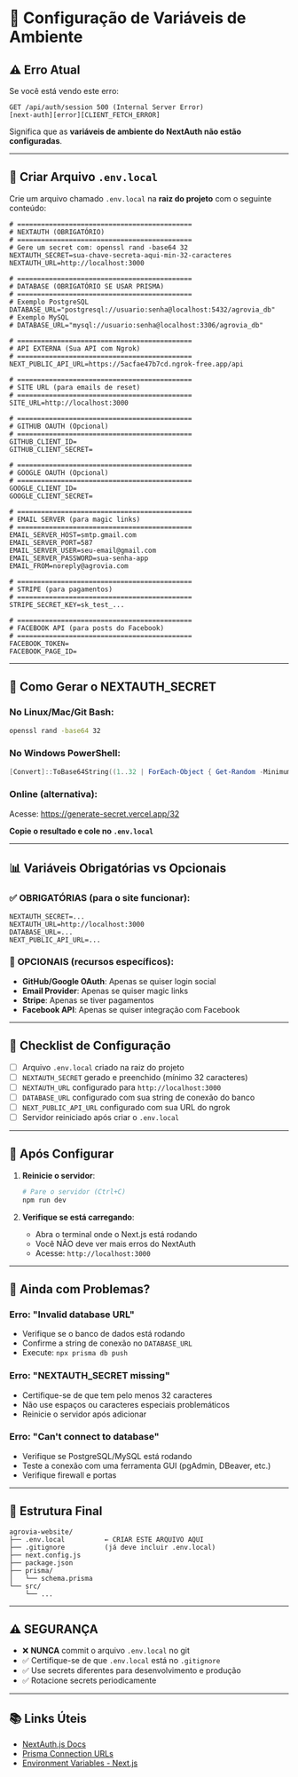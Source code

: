 # 🔐 Configuração de Variáveis de Ambiente

## ⚠️ Erro Atual

Se você está vendo este erro:
```
GET /api/auth/session 500 (Internal Server Error)
[next-auth][error][CLIENT_FETCH_ERROR]
```

Significa que as **variáveis de ambiente do NextAuth não estão configuradas**.

---

## 📝 Criar Arquivo `.env.local`

Crie um arquivo chamado `.env.local` na **raiz do projeto** com o seguinte conteúdo:

```env
# ============================================
# NEXTAUTH (OBRIGATÓRIO)
# ============================================
# Gere um secret com: openssl rand -base64 32
NEXTAUTH_SECRET=sua-chave-secreta-aqui-min-32-caracteres
NEXTAUTH_URL=http://localhost:3000

# ============================================
# DATABASE (OBRIGATÓRIO SE USAR PRISMA)
# ============================================
# Exemplo PostgreSQL
DATABASE_URL="postgresql://usuario:senha@localhost:5432/agrovia_db"
# Exemplo MySQL
# DATABASE_URL="mysql://usuario:senha@localhost:3306/agrovia_db"

# ============================================
# API EXTERNA (Sua API com Ngrok)
# ============================================
NEXT_PUBLIC_API_URL=https://5acfae47b7cd.ngrok-free.app/api

# ============================================
# SITE URL (para emails de reset)
# ============================================
SITE_URL=http://localhost:3000

# ============================================
# GITHUB OAUTH (Opcional)
# ============================================
GITHUB_CLIENT_ID=
GITHUB_CLIENT_SECRET=

# ============================================
# GOOGLE OAUTH (Opcional)
# ============================================
GOOGLE_CLIENT_ID=
GOOGLE_CLIENT_SECRET=

# ============================================
# EMAIL SERVER (para magic links)
# ============================================
EMAIL_SERVER_HOST=smtp.gmail.com
EMAIL_SERVER_PORT=587
EMAIL_SERVER_USER=seu-email@gmail.com
EMAIL_SERVER_PASSWORD=sua-senha-app
EMAIL_FROM=noreply@agrovia.com

# ============================================
# STRIPE (para pagamentos)
# ============================================
STRIPE_SECRET_KEY=sk_test_...

# ============================================
# FACEBOOK API (para posts do Facebook)
# ============================================
FACEBOOK_TOKEN=
FACEBOOK_PAGE_ID=
```

---

## 🔑 Como Gerar o NEXTAUTH_SECRET

### No Linux/Mac/Git Bash:
```bash
openssl rand -base64 32
```

### No Windows PowerShell:
```powershell
[Convert]::ToBase64String((1..32 | ForEach-Object { Get-Random -Minimum 0 -Maximum 256 }))
```

### Online (alternativa):
Acesse: https://generate-secret.vercel.app/32

**Copie o resultado e cole no `.env.local`**

---

## 📊 Variáveis Obrigatórias vs Opcionais

### ✅ **OBRIGATÓRIAS** (para o site funcionar):

```env
NEXTAUTH_SECRET=...
NEXTAUTH_URL=http://localhost:3000
DATABASE_URL=...
NEXT_PUBLIC_API_URL=...
```

### 🔹 **OPCIONAIS** (recursos específicos):

- **GitHub/Google OAuth**: Apenas se quiser login social
- **Email Provider**: Apenas se quiser magic links
- **Stripe**: Apenas se tiver pagamentos
- **Facebook API**: Apenas se quiser integração com Facebook

---

## 🚨 Checklist de Configuração

- [ ] Arquivo `.env.local` criado na raiz do projeto
- [ ] `NEXTAUTH_SECRET` gerado e preenchido (mínimo 32 caracteres)
- [ ] `NEXTAUTH_URL` configurado para `http://localhost:3000`
- [ ] `DATABASE_URL` configurado com sua string de conexão do banco
- [ ] `NEXT_PUBLIC_API_URL` configurado com sua URL do ngrok
- [ ] Servidor reiniciado após criar o `.env.local`

---

## 🔄 Após Configurar

1. **Reinicie o servidor**:
   ```bash
   # Pare o servidor (Ctrl+C)
   npm run dev
   ```

2. **Verifique se está carregando**:
   - Abra o terminal onde o Next.js está rodando
   - Você NÃO deve ver mais erros do NextAuth
   - Acesse: `http://localhost:3000`

---

## 🐛 Ainda com Problemas?

### Erro: "Invalid database URL"
- Verifique se o banco de dados está rodando
- Confirme a string de conexão no `DATABASE_URL`
- Execute: `npx prisma db push`

### Erro: "NEXTAUTH_SECRET missing"
- Certifique-se de que tem pelo menos 32 caracteres
- Não use espaços ou caracteres especiais problemáticos
- Reinicie o servidor após adicionar

### Erro: "Can't connect to database"
- Verifique se PostgreSQL/MySQL está rodando
- Teste a conexão com uma ferramenta GUI (pgAdmin, DBeaver, etc.)
- Verifique firewall e portas

---

## 📍 Estrutura Final

```
agrovia-website/
├── .env.local          ← CRIAR ESTE ARQUIVO AQUI
├── .gitignore          (já deve incluir .env.local)
├── next.config.js
├── package.json
├── prisma/
│   └── schema.prisma
└── src/
    └── ...
```

---

## ⚠️ SEGURANÇA

- ❌ **NUNCA** commit o arquivo `.env.local` no git
- ✅ Certifique-se de que `.env.local` está no `.gitignore`
- ✅ Use secrets diferentes para desenvolvimento e produção
- ✅ Rotacione secrets periodicamente

---

## 📚 Links Úteis

- [NextAuth.js Docs](https://next-auth.js.org/configuration/options)
- [Prisma Connection URLs](https://www.prisma.io/docs/reference/database-reference/connection-urls)
- [Environment Variables - Next.js](https://nextjs.org/docs/basic-features/environment-variables)

